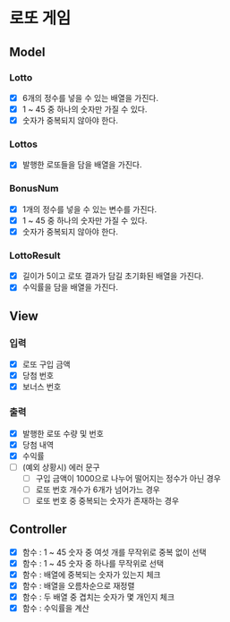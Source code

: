 # 로또 게임

## Model
### Lotto
- [x] 6개의 정수를 넣을 수 있는 배열을 가진다.
- [x] 1 ~ 45 중 하나의 숫자만 가질 수 있다.
- [x] 숫자가 중복되지 않아야 한다.
### Lottos
- [x] 발행한 로또들을 담을 배열을 가진다.
### BonusNum
- [x] 1개의 정수를 넣을 수 있는 변수를 가진다.
- [x] 1 ~ 45 중 하나의 숫자만 가질 수 있다.
- [x] 숫자가 중복되지 않아야 한다.
### LottoResult
- [x] 길이가 5이고 로또 결과가 담길 초기화된 배열을 가진다.
- [x] 수익률을 담을 배열을 가진다.

## View
### 입력
- [x] 로또 구입 금액
- [x] 당첨 번호
- [x] 보너스 번호
### 출력
- [x] 발행한 로또 수량 및 번호
- [x] 당첨 내역
- [x] 수익률
- [ ] (예외 상황시) 에러 문구
    - [ ] 구입 금액이 1000으로 나누어 떨어지는 정수가 아닌 경우
    - [ ] 로또 번호 개수가 6개가 넘어가느 경우
    - [ ] 로또 번호 중 중복되는 숫자가 존재하는 경우

## Controller
- [x] 함수 : 1 ~ 45 숫자 중 여섯 개를 무작위로 중복 없이 선택
- [x] 함수 : 1 ~ 45 숫자 중 하나를 무작위로 선택
- [x] 함수 : 배열에 중복되는 숫자가 있는지 체크
- [x] 함수 : 배열을 오름차순으로 재정렬
- [x] 함수 : 두 배열 중 겹치는 숫자가 몇 개인지 체크
- [x] 함수 : 수익률을 계산